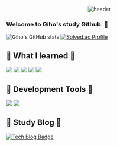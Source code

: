<div align="center">
  
![header](https://capsule-render.vercel.app/api?type=venom&text=Giho%Kim)
</div>

### Welcome to Giho's study Github. 👋
![Giho's GitHub stats](https://github-readme-stats.vercel.app/api?username=GihoKim1010&show_icons=true&theme=cobalt)
[![Solved.ac Profile](http://mazassumnida.wtf/api/v2/generate_badge?boj=kouyouhana)](https://solved.ac/kouyouhana/)

## 🔨 What I learned 🔨
<div>
  <img src="https://img.shields.io/badge/JAVA-007396?style=flat-square&logo=Java&logoColor=white">
  <img src="https://img.shields.io/badge/HTML5-E34F26?style=flat-square&logo=html5&logoColor=white"> 
  <img src="https://img.shields.io/badge/CSS3-1572B6?style=flat-square&logo=css3&logoColor=white"> 
  <img src="https://img.shields.io/badge/JAVASCRIPT-F7DF1E?style=flat-square&logo=javascript&logoColor=white">
  <img src="https://img.shields.io/badge/MySQL-4479A1.svg?&style=flat-square&logo=MySQL&logoColor=white">
</div>


## 🔨 Development Tools 🔨
<div>
  <img src="https://img.shields.io/badge/Eclipse IDE-2C2255?style=flat-square&logo=eclipseide&logoColor=white">
  <img src="https://img.shields.io/badge/Visual Studio Code-007ACC?style=flat-square&logo=visualstudiocode&logoColor=white">
</div>

## 🍎 Study Blog 🍎
[![Tech Blog Badge](http://img.shields.io/badge/-Tech%20blog-eb531f?style=flat-square&logo=Tistory&link=https://soo-vely-dev.tistory.com/)](https://envergure707.tistory.com/)

